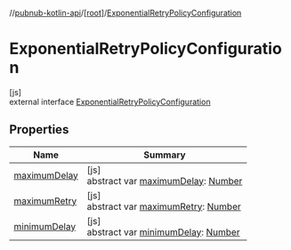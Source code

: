 //[pubnub-kotlin-api](../../../index.md)/[[root]](../index.md)/[ExponentialRetryPolicyConfiguration](index.md)

# ExponentialRetryPolicyConfiguration

[js]\
external interface [ExponentialRetryPolicyConfiguration](index.md)

## Properties

| Name | Summary |
|---|---|
| [maximumDelay](maximum-delay.md) | [js]<br>abstract var [maximumDelay](maximum-delay.md): [Number](https://kotlinlang.org/api/latest/jvm/stdlib/kotlin/-number/index.html) |
| [maximumRetry](maximum-retry.md) | [js]<br>abstract var [maximumRetry](maximum-retry.md): [Number](https://kotlinlang.org/api/latest/jvm/stdlib/kotlin/-number/index.html) |
| [minimumDelay](minimum-delay.md) | [js]<br>abstract var [minimumDelay](minimum-delay.md): [Number](https://kotlinlang.org/api/latest/jvm/stdlib/kotlin/-number/index.html) |
